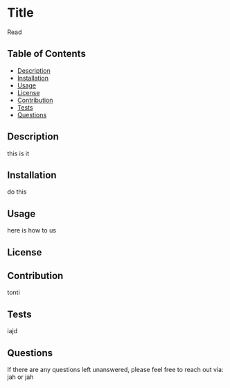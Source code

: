 
# Title 
Read

## Table of Contents

- [Description](#description)
- [Installation](#installation)
- [Usage](#usage)
- [License](#license)
- [Contribution](#contribution)
- [Tests](#tests)
- [Questions](#questions)

## Description 
this is it

## Installation 
do this

## Usage 
here is how to us

## License

## Contribution 
tonti

## Tests 
iajd

## Questions 
If there are any questions left unanswered, please feel free to reach out via:
jah
or 
jah 